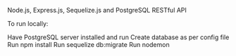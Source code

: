 Node.js, Express.js, Sequelize.js and PostgreSQL RESTful API

To run locally:

Have PostgreSQL server installed and run
Create database as per config file
Run npm install
Run sequelize db:migrate
Run nodemon 
